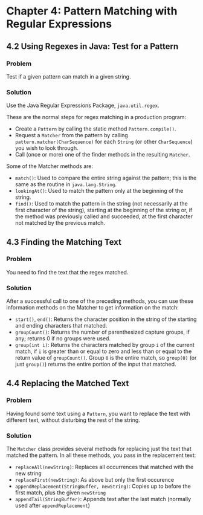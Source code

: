 # Chapter 4: Pattern Matching with Regular Expressions

## 4.2 Using Regexes in Java: Test for a Pattern

### Problem

Test if a given pattern can match in a given string.

### Solution

Use the Java Regular Expressions Package, `java.util.regex`.

These are the normal steps for regex matching in a production program:

* Create a `Pattern` by calling the static method `Pattern.compile()`.
* Request a `Matcher` from the pattern by calling `pattern.matcher(CharSequence)` for each `String` (or other `CharSequence`) you wish to look through.
* Call (once or more) one of the finder methods in the resulting `Matcher`.

Some of the Matcher methods are:

* `match()`: Used to compare the entire string against the pattern; this is the same as the routine in `java.lang.String`.
* `lookingAt()`: Used to match the pattern only at the beginning of the string.
* `find()`: Used to match the pattern in the string (not necessarily at the first character of the string), starting at the beginning of the string or, if the method was previously called and succeeded, at the first character not matched by the previous match.

## 4.3 Finding the Matching Text

### Problem

You need to find the text that the regex matched.

### Solution

After a successful call to one of the preceding methods, you can use these information methods on the Matcher to get information on the match:

* `start()`, `end()`: Returns the character position in the string of the starting and ending characters that matched.
* `groupCount()`: Returns the number of parenthesized capture groups, if any; returns 0 if no groups were used.
* `group(int i)`: Returns the characters matched by group `i` of the current match, if `i` is greater than or equal to zero and less than or equal to the return value of `groupCount()`. Group `0` is the entire match, so `group(0)` (or just `group()`) returns the entire portion of the input that matched.

## 4.4 Replacing the Matched Text

### Problem

Having found some text using a `Pattern`, you want to replace the text with different text, without disturbing the rest of the string.

### Solution

The `Matcher` class provides several methods for replacing just the text that matched the pattern. In all these methods, you pass in the replacement text:

* `replaceAll(newString)`: Replaces all occurrences that matched with the new string
* `replaceFirst(newString)`: As above but only the first occurence
* `appendReplacement(StringBuffer, newString)`: Copies up to before the first match, plus the given `newString`
* `appendTail(StringBuffer)`: Appends text after the last match (normally used after `appendReplacement`)
